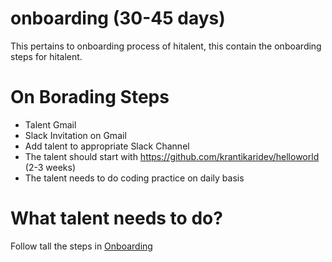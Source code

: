 # onboarding (30-45 days)
This pertains to onboarding process of hitalent, this contain the onboarding steps for hitalent.

# On Borading Steps
* Talent Gmail
* Slack Invitation on Gmail
* Add talent to appropriate Slack Channel
* The talent should start with https://github.com/krantikaridev/helloworld (2-3 weeks)
* The talent needs to do coding practice on daily basis

# What talent needs to do?
>
Follow tall the steps in [Onboarding](https://github.com/krantikaridev/onboarding/blob/main/onboarding.md)
    



